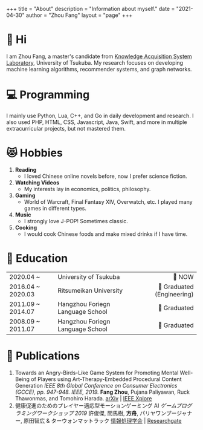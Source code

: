 +++
title = "About"
description = "Information about myself."
date = "2021-04-30"
author = "Zhou Fang"
layout = "page"
+++

# 👋 Hi
I am Zhou Fang, a master's candidate from [Knowledge Acquisition System Laboratory](https://kasys.slis.tsukuba.ac.jp/), University of Tsukuba.
My research focuses on developing machine learning algorithms, recommender systems, and graph networks.

# 💻 Programming
I mainly use Python, Lua, C++, and Go in daily development and research.
I also used PHP, HTML, CSS, Javascript, Java, Swift, and more in multiple extracurricular projects, but not mastered them.

# 😻 Hobbies
1. **Reading**
   - I loved Chinese online novels before, now I prefer science fiction.
2. **Watching Videos**
   - My interests lay in economics, politics, philosophy.
3. **Gaming**
   - World of Warcraft, Final Fantasy XIV, Overwatch, etc. I played many games in different types.
4. **Music**
   - I strongly love J-POP! Sometimes classic.
5. **Cooking**
   - I would cook Chinese foods and make mixed drinks if I have time.

# 🏫 Education

||||
| ---- | :---- | ----: |
| 2020.04 ~ | University of Tsukuba | 🌱 NOW |
| 2016.04 ~ 2020.03 | Ritsumeikan University | 🌻 Graduated (Engineering) |
| 2011.09 ~ 2014.07 | Hangzhou Foriegn Language School | 🌻 Graduated  |
| 2008.09 ~ 2011.07 | Hangzhou Foriegn Language School | 🌻 Graduated  |

# 📃 Publications
1. Towards an Angry-Birds-Like Game System for Promoting Mental Well-Being of Players using Art-Therapy-Embedded Procedural Content Generation
   _IEEE 8th Global Conference on Consumer Electronics (GCCE), pp. 947-948. IEEE, 2019._
   **Fang Zhou**, Pujana Paliyawan, Ruck Thawonmas, and Tomohiro Harada.
   [arXiv](https://arxiv.org/abs/1911.02695) | [IEEE Xplore](https://ieeexplore.ieee.org/abstract/document/9015247/)
2. 健康促進のためのプレイヤー適応型モーションゲーミング AI
   _ゲームプログラミングワークショップ 2019_
   許俊傑, 問馬樹, **方舟**, パリヤワンプージャナー, 原田智広 & ターウォンマットラック
   [情報処理学会](https://ipsj.ixsq.nii.ac.jp/ej/?action=pages_view_main&active_action=repository_view_main_item_detail&item_id=199999&item_no=1&page_id=13&block_id=8) | [Researchgate](https://www.researchgate.net/profile/Pujana_Paliyawan/publication/336564847_Player_Adaptive_Motion_Gaming_AI_for_Health_Promotion/links/5da5ef8aa6fdccdad545f62b/Player-Adaptive-Motion-Gaming-AI-for-Health-Promotion.pdf)